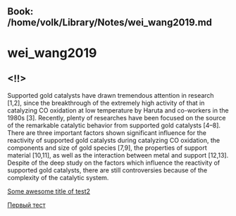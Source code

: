 Book: /home/volk/Library/Notes/wei_wang2019.md
---

# wei_wang2019


## <!!>

Supported gold catalysts have drawn tremendous attention in research [1,2], since the breakthrough of the extremely high activity of that in catalyzing CO oxidation at low temperature by Haruta and co-workers in the 1980s [3]. Recently, plenty of researches have been focused on the source of the remarkable catalytic behavior from supported gold catalysts [4–8]. There are three important factors shown significant influence for the reactivity of supported gold catalysts during catalyzing CO oxidation, the components and size of gold species [7,9], the properties of support material [10,11], as well as the interaction between metal and support [12,13]. Despite of the deep study on the factors which influence the reactivity of supported gold catalysts, there are still controversies because of the complexity of the catalytic system. 

[Some awesome title of test2](test2)


[Первый тест](../Journal/2021-11-04)
